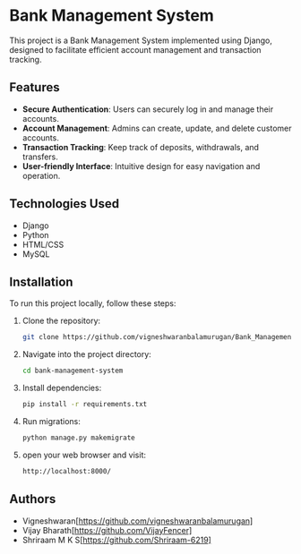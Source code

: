 # Bank Management System

This project is a Bank Management System implemented using Django, designed to facilitate efficient account management and transaction tracking.

## Features

- **Secure Authentication**: Users can securely log in and manage their accounts.
- **Account Management**: Admins can create, update, and delete customer accounts.
- **Transaction Tracking**: Keep track of deposits, withdrawals, and transfers.
- **User-friendly Interface**: Intuitive design for easy navigation and operation.

## Technologies Used

- Django
- Python
- HTML/CSS
- MySQL

## Installation

To run this project locally, follow these steps:

1. Clone the repository:
    ```sh
   git clone https://github.com/vigneshwaranbalamurugan/Bank_Management_Django
    ```
2. Navigate into the project directory:
   ``` sh
   cd bank-management-system
   ```
3. Install dependencies:
   ```sh
   pip install -r requirements.txt
   ```
4. Run migrations:
   ```sh
   python manage.py makemigrate
   ```
5. open your web browser and visit:
   ```sh
   http://localhost:8000/
   ```

## Authors

- Vigneshwaran[https://github.com/vigneshwaranbalamurugan]
- Vijay Bharath[https://github.com/VijayFencer]
- Shriraam M K S[https://github.com/Shriraam-6219]

